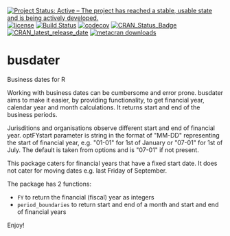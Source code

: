 [![Project Status: Active – The project has reached a stable, usable state and is being actively developed.](https://www.repostatus.org/badges/latest/active.svg)](https://www.repostatus.org/#active)
[![license](https://img.shields.io/github/license/mashape/apistatus.svg)](https://choosealicense.com/licenses/mit/)
[![Build Status](https://travis-ci.org/mickmioduszewski/busdater.svg?branch=master)](https://travis-ci.org/mickmioduszewski/busdater)
[![codecov](https://codecov.io/gh/mickmioduszewski/busdater/branch/master/graph/badge.svg)](https://codecov.io/gh/mickmioduszewski/busdater)
[![CRAN_Status_Badge](https://www.r-pkg.org/badges/version/busdater)](https://cran.r-project.org/package=busdater)
[![CRAN_latest_release_date](https://www.r-pkg.org/badges/last-release/busdater)](https://cran.r-project.org/package=busdater)
[![metacran downloads](https://cranlogs.r-pkg.org/badges/grand-total/busdater)](https://cran.r-project.org/package=busdater)



# busdater
Business dates for R

Working with business dates can be cumbersome and error prone. 
busdater aims to make it easier, by providing functionality,
to get financial year, calendar year and month calculations.
It returns start and end of the business periods.

Jurisditions and organisations observe different start and end of financial year.
optFYstart parameter is string in the format of "MM-DD" representing the start
of financial year, e.g. "01-01" for 1st of January or "07-01" for 1st of July. The default is taken from options and is "07-01" if not present.

This package caters for financial years that have a fixed start date.
It does not cater for moving dates e.g. last Friday of September.

The package has 2 functions:

* `FY` to return the financial (fiscal) year as integers
* `period_boundaries` to return start and end of a month and start and end of financial years

Enjoy!
